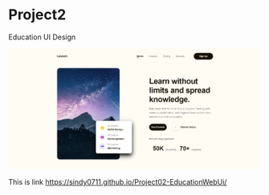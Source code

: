 # Project2
 Education UI Design

![alt text](image.png)

This is link https://sindy0711.github.io/Project02-EducationWebUi/